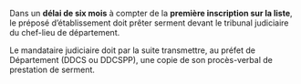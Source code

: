 Dans un **délai de six mois** à compter de la **première inscription sur la liste**, le préposé d’établissement doit prêter serment devant le tribunal judiciaire du chef-lieu de département.
<br/>

Le mandataire judiciaire doit par la suite transmettre, au préfet de Département (DDCS ou DDCSPP), une copie de son procès-verbal de prestation de serment.
